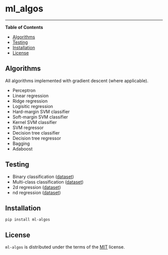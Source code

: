# ml_algos

-----

**Table of Contents**

- [Algorithms](#algorithms)
- [Testing](#testing)
- [Installation](#installation)
- [License](#license)

## Algorithms

All algorithms implemented with gradient descent (where applicable).

- Perceptron
- Linear regression
- Ridge regression
- Logisitic regression
- Hard-margin SVM classifier
- Soft-margin SVM classifier
- Kernel SVM classifier
- SVM regressor
- Decision tree classifier
- Decision tree regressor
- Bagging
- Adaboost

## Testing

- Binary classification ([dataset](https://raw.githubusercontent.com/jbrownlee/Datasets/master/pima-indians-diabetes.csv))
- Multi-class classification ([dataset](https://www.kaggle.com/datasets/uciml/iris))
- 2d regression ([dataset](https://www.kaggle.com/datasets/abhishek14398/salary-dataset-simple-linear-regression?resource=download))
- nd regression ([dataset](https://www.kaggle.com/datasets/denkuznetz/housing-prices-regression))

## Installation

```console
pip install ml-algos
```

## License

`ml-algos` is distributed under the terms of the [MIT](https://spdx.org/licenses/MIT.html) license.

